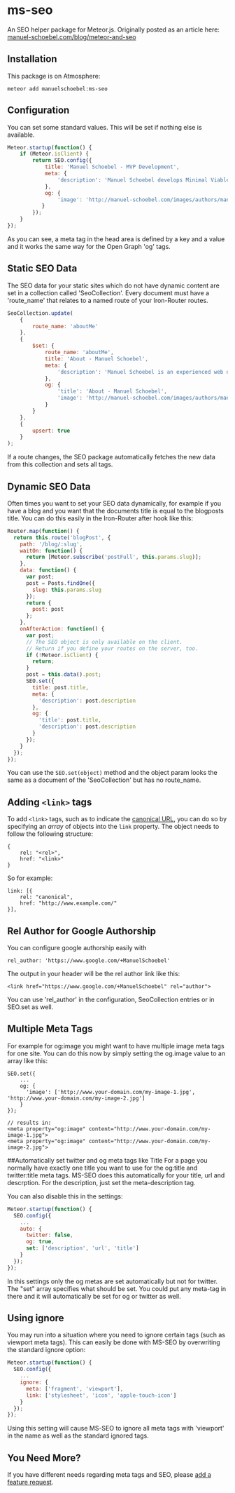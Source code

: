 ms-seo
======

An SEO helper package for Meteor.js. Originally posted as an article here: [manuel-schoebel.com/blog/meteor-and-seo](http://www.manuel-schoebel.com/blog/meteor-and-seo "Meteor.js and SEO")

Installation
----
This package is on Atmosphere:

    meteor add manuelschoebel:ms-seo

Configuration
----
You can set some standard values. This will be set if nothing else is available.

```js
Meteor.startup(function() {
    if (Meteor.isClient) {
        return SEO.config({
            title: 'Manuel Schoebel - MVP Development',
            meta: {
                'description': 'Manuel Schoebel develops Minimal Viable Producs (MVP) for Startups'
            },
            og: {
                'image': 'http://manuel-schoebel.com/images/authors/manuel-schoebel.jpg' 
           }
        });
    }
});
```
    
As you can see, a meta tag in the head area is defined by a key and a value and it works the same way for the Open Graph 'og' tags.

Static SEO Data
----
The SEO data for your static sites which do not have dynamic content are set in a collection called 'SeoCollection'. Every document must have a 'route_name' that relates to a named route of your Iron-Router routes.

```js
SeoCollection.update(
    {
        route_name: 'aboutMe'
    },
    {
        $set: {
            route_name: 'aboutMe',
            title: 'About - Manuel Schoebel',
            meta: {
                'description': 'Manuel Schoebel is an experienced web developer and startup founder. He develops but also consults startups about internet topics.'
            },
            og: {
                'title': 'About - Manuel Schoebel',
                'image': 'http://manuel-schoebel.com/images/authors/manuel-schoebel.jpg'
            }
        }
    },
    {
        upsert: true
    }
);
```    

If a route changes, the SEO package automatically fetches the new data from this collection and sets all tags.

Dynamic SEO Data
----
Often times you want to set your SEO data dynamically, for example if you have a blog and you want that the documents title is equal to the blogposts title. You can do this easily in the Iron-Router after hook like this:

```js
Router.map(function() {
  return this.route('blogPost', {
    path: '/blog/:slug',
    waitOn: function() {
      return [Meteor.subscribe('postFull', this.params.slug)];
    },
    data: function() {
      var post;
      post = Posts.findOne({
        slug: this.params.slug
      });
      return {
        post: post
      };
    },
    onAfterAction: function() {
      var post;
      // The SEO object is only available on the client.
      // Return if you define your routes on the server, too.
      if (!Meteor.isClient) {
        return;
      }
      post = this.data().post;
      SEO.set({
        title: post.title,
        meta: {
          'description': post.description
        },
        og: {
          'title': post.title,
          'description': post.description
        }
      });
    }
  });
});
```

You can use the `SEO.set(object)` method and the object param looks the same as a document of the 'SeoCollection' but has no route_name.

## Adding `<link>` tags

To add `<link>` tags, such as to indicate the [canonical URL](https://support.google.com/webmasters/answer/139066?hl=en), you can do so by specifying an *array* of objects into the `link` property. The object needs to follow the following structure:

    {
        rel: "<rel>",
        href: "<link>"
    }

So for example:

    link: [{
        rel: "canonical",
        href: "http://www.example.com/"
    }],

Rel Author for Google Authorship
----
You can configure google authorship easily with

    rel_author: 'https://www.google.com/+ManuelSchoebel'

The output in your header will be the rel author link like this:

    <link href="https://www.google.com/+ManuelSchoebel" rel="author">

You can use 'rel_author' in the configuration, SeoCollection entries or in SEO.set as well.

## Multiple Meta Tags
For example for og:image you might want to have multiple image meta tags for one site. You can do this now by simply setting the og.image value to an array like this:

    SEO.set({
        ...
        og: {
          'image': ['http://www.your-domain.com/my-image-1.jpg', 'http://www.your-domain.com/my-image-2.jpg']
        }
    });

    // results in:
    <meta property="og:image" content="http://www.your-domain.com/my-image-1.jpg">
    <meta property="og:image" content="http://www.your-domain.com/my-image-2.jpg">

##Automatically set twitter and og meta tags like Title
For a page you normally have exactly one title you want to use for the og:title and twitter:title meta tags. MS-SEO does this automatically for your title, url and descrption. For the description, just set the meta-description tag.

You can also disable this in the settings:

```js
Meteor.startup(function() {
  SEO.config({
    ...
    auto: {
      twitter: false,
      og: true,
      set: ['description', 'url', 'title']
    }
  });
});
```

In this settings only the og metas are set automatically but not for twitter. The "set" array specifies what should be set. You could put any meta-tag in there and it will automatically be set for og or twitter as well.

## Using ignore
You may run into a situation where you need to ignore certain tags (such as viewport meta tags). This can easily be done with MS-SEO by overwriting the standard ignore option:

```js
Meteor.startup(function() {
  SEO.config({
    ...
    ignore: {
      meta: ['fragment', 'viewport'],
      link: ['stylesheet', 'icon', 'apple-touch-icon']
    }
  });
});
```

Using this setting will cause MS-SEO to ignore all meta tags with 'viewport' in the name as well as the standard ignored tags.

You Need More?
----
If you have different needs regarding meta tags and SEO, please [add a feature request](issues).
